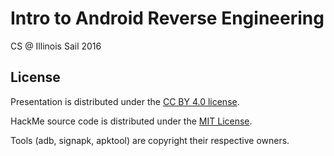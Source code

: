 # Intro to Android Reverse Engineering

CS @ Illinois Sail 2016

## License

Presentation is distributed under the [CC BY 4.0 license](http://creativecommons.org/licenses/by/4.0/legalcode).

HackMe source code is distributed under the [MIT License](http://opensource.org/licenses/MIT).

Tools (adb, signapk, apktool) are copyright their respective owners.
